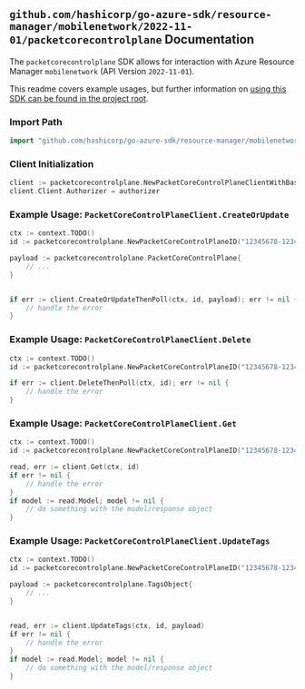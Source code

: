 
## `github.com/hashicorp/go-azure-sdk/resource-manager/mobilenetwork/2022-11-01/packetcorecontrolplane` Documentation

The `packetcorecontrolplane` SDK allows for interaction with Azure Resource Manager `mobilenetwork` (API Version `2022-11-01`).

This readme covers example usages, but further information on [using this SDK can be found in the project root](https://github.com/hashicorp/go-azure-sdk/tree/main/docs).

### Import Path

```go
import "github.com/hashicorp/go-azure-sdk/resource-manager/mobilenetwork/2022-11-01/packetcorecontrolplane"
```


### Client Initialization

```go
client := packetcorecontrolplane.NewPacketCoreControlPlaneClientWithBaseURI("https://management.azure.com")
client.Client.Authorizer = authorizer
```


### Example Usage: `PacketCoreControlPlaneClient.CreateOrUpdate`

```go
ctx := context.TODO()
id := packetcorecontrolplane.NewPacketCoreControlPlaneID("12345678-1234-9876-4563-123456789012", "example-resource-group", "packetCoreControlPlaneName")

payload := packetcorecontrolplane.PacketCoreControlPlane{
	// ...
}


if err := client.CreateOrUpdateThenPoll(ctx, id, payload); err != nil {
	// handle the error
}
```


### Example Usage: `PacketCoreControlPlaneClient.Delete`

```go
ctx := context.TODO()
id := packetcorecontrolplane.NewPacketCoreControlPlaneID("12345678-1234-9876-4563-123456789012", "example-resource-group", "packetCoreControlPlaneName")

if err := client.DeleteThenPoll(ctx, id); err != nil {
	// handle the error
}
```


### Example Usage: `PacketCoreControlPlaneClient.Get`

```go
ctx := context.TODO()
id := packetcorecontrolplane.NewPacketCoreControlPlaneID("12345678-1234-9876-4563-123456789012", "example-resource-group", "packetCoreControlPlaneName")

read, err := client.Get(ctx, id)
if err != nil {
	// handle the error
}
if model := read.Model; model != nil {
	// do something with the model/response object
}
```


### Example Usage: `PacketCoreControlPlaneClient.UpdateTags`

```go
ctx := context.TODO()
id := packetcorecontrolplane.NewPacketCoreControlPlaneID("12345678-1234-9876-4563-123456789012", "example-resource-group", "packetCoreControlPlaneName")

payload := packetcorecontrolplane.TagsObject{
	// ...
}


read, err := client.UpdateTags(ctx, id, payload)
if err != nil {
	// handle the error
}
if model := read.Model; model != nil {
	// do something with the model/response object
}
```
